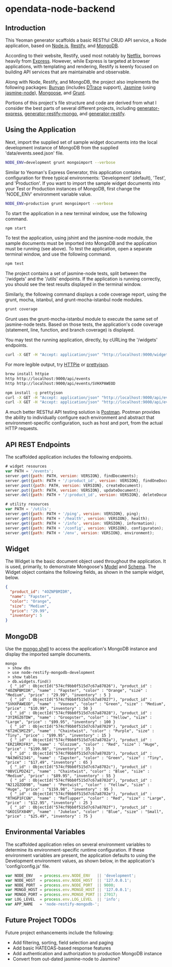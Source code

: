 # opendata-node-backend

## Introduction

This Yeoman generator scaffolds a basic RESTful CRUD API service, a Node application, based on [Node.js](https://nodejs.org), [Restify](http://restify.com), and [MongoDB](https://www.mongodb.com).

According to their website, Restify, used most notably by [Netflix](http://techblog.netflix.com/2014/11/nodejs-in-flames.html), borrows heavily from [Express](http://expressjs.com). However, while Express is targeted at browser applications, with templating and rendering, Restify is keenly focused on building API services that are maintainable and observable.

Along with Node, Restify, and MongoDB, the project also implements the following packages: [Bunyan](https://github.com/trentm/node-bunyan) (includes [DTrace](http://dtrace.org/blogs/about/) support), [Jasmine](https://github.com/mhevery/jasmine-node) (using [jasmine-node](https://github.com/mhevery/jasmine-node)), [Mongoose](http://mongoosejs.com/index.html), and [Grunt](http://gruntjs.com).

Portions of this project's file structure and code are derived from what I consider the best parts of several different projects, including [generator-express](https://github.com/expressjs/generator), [generator-restify-mongo](https://github.com/lawrence-yu/generator-restify-mongo), and [generator-restify](https://github.com/chris-l/generator-restify).



## Using the Application

Next, import the supplied set of sample widget documents into the local development instance of MongoDB from the supplied 'data/events.seed.json' file.

```bash
NODE_ENV=development grunt mongoimport --verbose
```

Similar to Yeoman's Express Generator, this application contains configuration for three typical environments: 'Development' (default), 'Test', and 'Production'. If you want to import the sample widget documents into your Test or Production instances of MongoDB, first change the 'NODE_ENV' environment variable value.

```bash
NODE_ENV=production grunt mongoimport --verbose
```

To start the application in a new terminal window, use the following command.

```bash
npm start
```

To test the application, using jshint and the jasmine-node module, the sample documents must be imported into MongoDB and the application must be running (see above). To test the application, open a separate terminal window, and use the following command.

```bash
npm test
```

The project contains a set of jasmine-node tests, split between the '/widgets' and the '/utils' endpoints. If the application is running correctly, you should see the test results displayed in the terminal window.

Similarly, the following command displays a code coverage report, using the grunt, mocha, istanbul, and grunt-mocha-istanbul node modules.

```bash
grunt coverage
```

Grunt uses the grunt-mocha-istanbul module to execute the same set of jasmine-node tests. Based on those tests, the application's code coverage (statement, line, function, and branch coverage) is displayed.

You may test the running application, directly, by cURLing the '/widgets' endpoints.

```bash
curl -X GET -H "Accept: application/json" "http://localhost:9000/widgets"
```

For more legible output, try [HTTPie](https://httpie.org/) or [prettyjson](https://www.npmjs.com/package/prettyjson).

```bash
brew install httpie
http http://localhost:9000/api/events
http http://localhost:9000/api/events/SVHXPAWEOD
```

```bash
npm install -g prettyjson
curl -X GET -H "Accept: application/json" "http://localhost:9000/api/events" --silent | prettyjson
curl -X GET -H "Accept: application/json" "http://localhost:9000/api/events/SVHXPAWEOD" --silent | prettyjson
```

A much better RESTful API testing solution is [Postman](https://www.getpostman.com/). Postman provides the ability to individually configure each environment and abstract that environment-specific configuration, such as host and port, from the actual HTTP requests.

## API REST Endpoints

The scaffolded application includes the following endpoints.

```javascript
# widget resources
var PATH = '/events';
server.get({path: PATH, version: VERSION}, findDocuments);
server.get({path: PATH + '/:product_id', version: VERSION}, findOneDocument);
server.post({path: PATH, version: VERSION}, createDocument);
server.put({path: PATH, version: VERSION}, updateDocument);
server.del({path: PATH + '/:product_id', version: VERSION}, deleteDocument);

# utility resources
var PATH = '/utils';
server.get({path: PATH + '/ping', version: VERSION}, ping);
server.get({path: PATH + '/health', version: VERSION}, health);
server.get({path: PATH + '/info', version: VERSION}, information);
server.get({path: PATH + '/config', version: VERSION}, configuraton);
server.get({path: PATH + '/env', version: VERSION}, environment);
```

## Widget

The Widget is the basic document object used throughout the application. It is used, primarily, to demonstrate Mongoose's [Model](http://mongoosejs.com/docs/models.html) and [Schema](http://mongoosejs.com/docs/guide.html). The Widget object contains the following fields, as shown in the sample widget, below.

```json
{
  "product_id": "4OZNPBMIDR",
  "name": "Fapster",
  "color": "Orange",
  "size": "Medium",
  "price": "29.99",
  "inventory": 5
}
```

## MongoDB

Use the [mongo shell](https://docs.mongodb.com/manual/mongo/) to access the application's MongoDB instance and display the imported sample documents.

```text
mongo
 > show dbs
 > use node-restify-mongodb-development
 > show tables
 > db.widgets.find()
  { "_id" : ObjectId("574cf9bb0f515d7c67a87026"), "product_id" : "4OZNPBMIDR", "name" : "Fapster", "color" : "Orange", "size" : "Medium", "price" : "29.99", "inventory" : 5 }
  { "_id" : ObjectId("574cf9bb0f515d7c67a87027"), "product_id" : "SVHXPAWEOD", "name" : "Voonex", "color" : "Green", "size" : "Medium", "price" : "$10.99", "inventory" : 50 }
  { "_id" : ObjectId("574cf9bb0f515d7c67a87028"), "product_id" : "3YIRGZ6TDW", "name" : "Groopster", "color" : "Yellow", "size" : "Large", "price" : "$99.95", "inventory" : 100 }
  { "_id" : ObjectId("574cf9bb0f515d7c67a87029"), "product_id" : "6T2HC5MIZ9", "name" : "Chaintwist", "color" : "Purple", "size" : "Tiny", "price" : "$99.95", "inventory" : 15 }
  { "_id" : ObjectId("574cf9bb0f515d7c67a8702a"), "product_id" : "ERZ1RMJFR3", "name" : "Glozzom", "color" : "Red", "size" : "Huge", "price" : "$199.98", "inventory" : 35 }
  { "_id" : ObjectId("574cf9bb0f515d7c67a8702b"), "product_id" : "N43WV5234S", "name" : "Zapster", "color" : "Green", "size" : "Tiny", "price" : "$17.49", "inventory" : 65 }
  { "_id" : ObjectId("574cf9bb0f515d7c67a8702c"), "product_id" : "0BVCLPDZ42", "name" : "Chaintwist", "color" : "Blue", "size" : "Medium", "price" : "$89.95", "inventory" : 55 }
  { "_id" : ObjectId("574cf9bb0f515d7c67a8702d"), "product_id" : "N212QZOD9B", "name" : "Pentwist", "color" : "Yellow", "size" : "Huge", "price" : "$159.98", "inventory" : 95 }
  { "_id" : ObjectId("574cf9bb0f515d7c67a8702e"), "product_id" : "RTHGP1FCGN", "name" : "Reflupper", "color" : "Red", "size" : "Large", "price" : "$12.95", "inventory" : 25 }
  { "_id" : ObjectId("574cf9bb0f515d7c67a8702f"), "product_id" : "GKO1SFX04M", "name" : "Jukelox", "color" : "Blue", "size" : "Small", "price" : "$25.49", "inventory" : 75 }
```

## Environmental Variables

The scaffolded application relies on several environment variables to determine its environment-specific runtime configuration. If these environment variables are present, the application defaults to using the Development environment values, as shown below, in the application's 'config/config.js' file.

```javascript
var NODE_ENV   = process.env.NODE_ENV   || 'development';
var NODE_HOST  = process.env.NODE_HOST  || '127.0.0.1';
var NODE_PORT  = process.env.NODE_PORT  || 9000;
var MONGO_HOST = process.env.MONGO_HOST || '127.0.0.1';
var MONGO_PORT = process.env.MONGO_PORT || 27017;
var LOG_LEVEL  = process.env.LOG_LEVEL  || 'info';
var APP_NAME   = 'node-restify-mongodb-';
```

## Future Project TODOs

Future project enhancements include the following:

- Add filtering, sorting, field selection and paging
- Add basic HATEOAS-based response features
- Add authentication and authorization to production MongoDB instance
- Convert from out-dated jasmine-node to Jasmine?